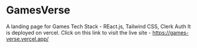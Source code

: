 # GamesVerse
A landing page for Games
Tech Stack - REact.js, Tailwind CSS, Clerk Auth
It is deployed on vercel. Click on this link to visit the live site - https://games-verse.vercel.app/
